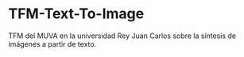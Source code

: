 # TFM-Text-To-Image
TFM del MUVA en la universidad Rey Juan Carlos sobre la síntesis de imágenes a partir de texto.
